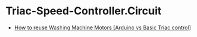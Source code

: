 # Triac-Speed-Controller.Circuit
- [How to reuse Washing Machine Motors [Arduino vs Basic Triac control]](https://youtu.be/xI6CF2nYf_g)
